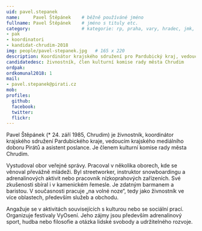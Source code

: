 ```yaml
---
uid: pavel.stepanek
name:     Pavel Štěpánek  	# běžně používáné jméno
fullname: Pavel Štěpánek  	# jméno s tituly etc.
category:                 	# kategorie: rp, praha, vary, hradec, jmk, senat
- pak
- koordinatori
- kandidat-chrudim-2018
img: people/pavel-stepanek.jpg   # 165 x 220
description: Koordinátor krajského sdružení pro Pardubický kraj, vedoucím krajského mediálního doboru Pirátů a asistent poslance # kratký popis, max 160 znaků
candidatedesc: živnostník, člen kulturní komise rady města Chrudim
ordpak: 
ordkomunal2018: 1
mail:
- pavel.stepanek@pirati.cz
mob:			  
profiles:
  github:                 
  facebook: 		  
  twitter: 		  
  flickr:     		  
---
```


Pavel Štěpánek (* 24. září 1985, Chrudim) je živnostník, koordinátor krajského sdružení Pardubického kraje, vedoucím krajského mediálního doboru Pirátů a asistent poslance. Je členem kulturní komise rady města Chrudim. 

Vystudoval obor veřejné správy. Pracoval v několika oborech, kde se věnoval převážně mládeži. Byl streetworker, instruktor snowboardingu a adrenalinových aktivit nebo pracovník nízkoprahových zařízeních. Své zkušenosti sbíral i v kamenickém řemesle. Je zdatným barmanem a baristou. V současnosti pracuje „na volné noze“, tedy jako živnostník ve více oblastech, především služeb a obchodu. 

Angažuje se v aktivitách souvisejících s kulturou nebo se sociální prací. Organizuje festivaly VyOsení. Jeho zájmy jsou především adrenalinový sport, hudba nebo filosofie a otázka lidské svobody a udržitelného rozvoje.
